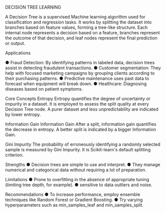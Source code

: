 DECISION TREE LEARNING

A Decision Tree is a supervised Machine learning algorithm used for classification and regression tasks. It works by splitting the dataset into branches based on feature values, forming a tree-like structure. Each internal node represents a decision based on a feature, branches represent the outcome of that decision, and leaf nodes represent the final prediction or output.


 Applications

●	Fraud Detection: By identifying patterns in labeled data, decision trees assist in detecting fraudulent transactions.
●	Customer segmentation: They help with focused marketing campaigns by grouping clients according to their purchasing patterns.
●	Predictive maintenance uses past data to forecast when equipment will break down.
●	Healthcare: Diagnosing diseases based on patient symptoms.

Core Concepts
Entropy
Entropy quantifies the degree of uncertainty or impurity in a dataset. It is employed to assess the split quality at every Decision Tree node. A purer dataset and less unpredictability are indicated by lower entropy.
 
Information Gain
Information Gain After a split, information gain quantifies the decrease in entropy. A better split is indicated by a bigger Information Gain.
 
Gini Impurity
The probability of erroneously identifying a randomly selected sample is measured by Gini Impurity. It is Scikit-learn's default splitting criterion.

Strengths
●	Decision trees are simple to use and interpret.
●	They manage numerical and categorical data without requiring a lot of preparation.

Limitations
●	Prone to overfitting in the absence of appropriate tuning (limiting tree depth, for example).
●	sensitive to data outliers and noise.


Recommendations
●	To increase performance, employ ensemble techniques like Random Forest or Gradient Boosting.
●	Try varying hyperparameters such as min_samples_leaf and min_samples_split.

 





